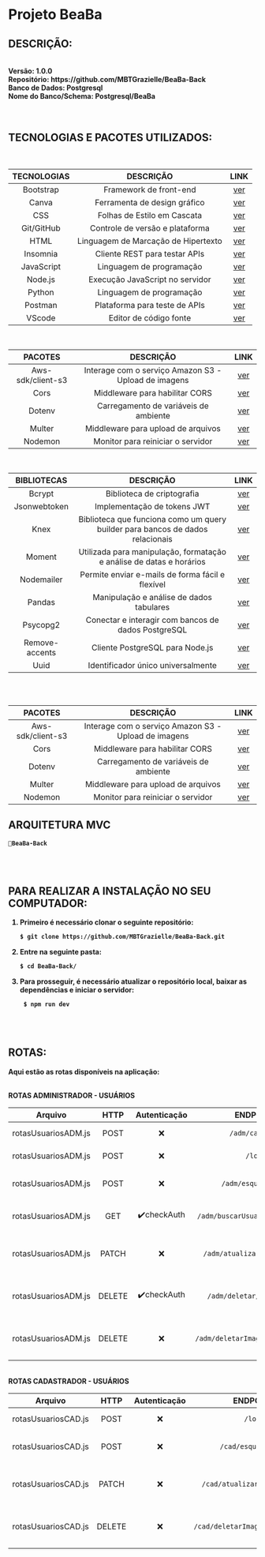 <b><h1>Projeto BeaBa</h1>

## DESCRIÇÃO:

<div><br>
<strong>Versão: </strong> 1.0.0<br>
<strong>Repositório: </strong> https://github.com/MBTGrazielle/BeaBa-Back<br>
<strong>Banco de Dados: </strong> Postgresql<br>
<strong>Nome do Banco/Schema: </strong> Postgresql/BeaBa<br><br>
</div>
<br>

## TECNOLOGIAS E PACOTES UTILIZADOS:

<br>

| <div align="center">TECNOLOGIAS | <div align="center"> DESCRIÇÃO                          | <div align="center">LINK                                                     |
| ------------------------------- | ------------------------------------------------------- | ---------------------------------------------------------------------------- |
| <div align="center">Bootstrap   | <div align="center">Framework de front-end              | <div align="center"> [ver](https://getbootstrap.com/)                        |
| <div align="center">Canva       | <div align="center">Ferramenta de design gráfico        | <div align="center"> [ver](https://www.canva.com/)                           |
| <div align="center">CSS         | <div align="center">Folhas de Estilo em Cascata         | <div align="center"> [ver](https://developer.mozilla.org/pt-BR/docs/Web/CSS) |
| <div align="center">Git/GitHub  | <div align="center">Controle de versão e plataforma     | <div align="center"> [ver](https://github.com/)                              |
| <div align="center">HTML        | <div align="center">Linguagem de Marcação de Hipertexto | <div align="center">[ver](https://developer.mozilla.org/pt-BR/docs/Web/HTML) |
| <div align="center">Insomnia    | <div align="center">Cliente REST para testar APIs       | <div align="center">[ver](https://insomnia.rest/)                            |
| <div align="center">JavaScript  | <div align="center">Linguagem de programação            | <div align="center">[ver](https://www.javascript.com/)                       |
| <div align="center">Node.js     | <div align="center">Execução JavaScript no servidor     | <div align="center"> [ver](https://nodejs.org/en/)                           |
| <div align="center">Python      | <div align="center">Linguagem de programação            | <div align="center">[ver](https://www.python.org/)                           |
| <div align="center">Postman     | <div align="center">Plataforma para teste de APIs       | <div align="center">[ver](https://www.postman.com/)                          |
| <div align="center">VScode      | <div align="center">Editor de código fonte              | <div align="center">[ver](https://code.visualstudio.com/)                    |

<br>

| <div align="center">PACOTES           | <div align="center">DESCRIÇÃO                                            | <div align="center">LINK                                                    |
| ------------------------------------- | ------------------------------------------------------------------------ | --------------------------------------------------------------------------- |
| <div align="center">Aws-sdk/client-s3 | <div align="center">Interage com o serviço Amazon S3 - Upload de imagens | <div align="center">[ver](https://www.npmjs.com/package/@aws-sdk/client-s3) |
| <div align="center">Cors              | <div align="center">Middleware para habilitar CORS                       | <div align="center">[ver](https://www.npmjs.com/package/cors)               |
| <div align="center">Dotenv            | <div align="center">Carregamento de variáveis de ambiente                | <div align="center">[ver](https://www.npmjs.com/package/dotenv)             |
| <div align="center">Multer            | <div align="center">Middleware para upload de arquivos                   | <div align="center"> [ver](https://www.npmjs.com/package/multer)            |
| <div align="center">Nodemon           | <div align="center">Monitor para reiniciar o servidor                    | <div align="center">[ver](https://www.npmjs.com/package/nodemon)            |

<br>

| <div align="center">BIBLIOTECAS    | <div align="center">DESCRIÇÃO                                                                      | <div align="center">LINK                                                 |
| ---------------------------------- | -------------------------------------------------------------------------------------------------- | ------------------------------------------------------------------------ |
| <div align="center">Bcrypt         | <div align="center">Biblioteca de criptografia                                                     | <div align="center">[ver](https://www.npmjs.com/package/bcrypt)          |
| <div align="center">Jsonwebtoken   | <div align="center">Implementação de tokens JWT                                                    | <div align="center">[ver](https://www.npmjs.com/package/jsonwebtoken)    |
| <div align="center">Knex           | <div align="center">Biblioteca que funciona como um query builder para bancos de dados relacionais | <div align="center">[ver](https://knexjs.org/)                           |
| <div align="center">Moment         | <div align="center">Utilizada para manipulação, formatação e análise de datas e horários           | <div align="center">[ver](https://www.npmjs.com/package/moment)          |
| <div align="center">Nodemailer     | <div align="center">Permite enviar e-mails de forma fácil e flexível                               | <div align="center">[ver](https://www.npmjs.com/package/nodemailer)      |
| <div align="center">Pandas         | <div align="center">Manipulação e análise de dados tabulares                                       | <div align="center">[ver](https://pandas.pydata.org/docs/)               |
| <div align="center">Psycopg2       | <div align="center">Conectar e interagir com bancos de dados PostgreSQL                            | <div align="center">[ver](https://pypi.org/project/psycopg2/)            |
| <div align="center">Remove-accents | <div align="center">Cliente PostgreSQL para Node.js                                                | <div align="center"> [ver](https://www.npmjs.com/package/remove-accents) |
| <div align="center">Uuid           | <div align="center">Identificador único universalmente                                             | <div align="center"> [ver](https://www.npmjs.com/package/uuid)           |

<br><br>

| <div align="center">PACOTES           | <div align="center">DESCRIÇÃO                                            | <div align="center">LINK                                                    |
| ------------------------------------- | ------------------------------------------------------------------------ | --------------------------------------------------------------------------- |
| <div align="center">Aws-sdk/client-s3 | <div align="center">Interage com o serviço Amazon S3 - Upload de imagens | <div align="center">[ver](https://www.npmjs.com/package/@aws-sdk/client-s3) |
| <div align="center">Cors              | <div align="center">Middleware para habilitar CORS                       | <div align="center">[ver](https://www.npmjs.com/package/cors)               |
| <div align="center">Dotenv            | <div align="center">Carregamento de variáveis de ambiente                | <div align="center">[ver](https://www.npmjs.com/package/dotenv)             |
| <div align="center">Multer            | <div align="center">Middleware para upload de arquivos                   | <div align="center"> [ver](https://www.npmjs.com/package/multer)            |
| <div align="center">Nodemon           | <div align="center">Monitor para reiniciar o servidor                    | <div align="center">[ver](https://www.npmjs.com/package/nodemon)            |


## ARQUITETURA MVC

```
📁BeaBa-Back
```

<br><br>

## ​PARA REALIZAR A INSTALAÇÃO NO SEU COMPUTADOR:

1. Primeiro é necessário clonar o seguinte repositório:

   ```bash
   $ git clone https://github.com/MBTGrazielle/BeaBa-Back.git
   ```

2. Entre na seguinte pasta:

   ```bash
   $ cd BeaBa-Back/
   ```

3. Para prosseguir, é necessário atualizar o repositório local, baixar as dependências e iniciar o servidor:

   ```bash
    $ npm run dev
   ```

<br><br>

## ​ROTAS:

Aqui estão as rotas disponíveis na aplicação:<br><br>

ROTAS ADMINISTRADOR - USUÁRIOS
<br>

| <div align="center"> Arquivo            | <div align="center"> HTTP  | <div align="center"> Autenticação | <div align="center"> ENDPOINTS                        | <div align="center">DESCRIÇÃO                                 |
| :-------------------------------------- | :------------------------- | :-------------------------------- | :---------------------------------------------------- | ------------------------------------------------------------- |
| <div align="center">rotasUsuariosADM.js | <div align="center">POST   | <div align="center">❌            | <div align="center">`/adm/cadastrar`                  | <div align="center">Cadastra um novo usuário                  |
| <div align="center">rotasUsuariosADM.js | <div align="center">POST   | <div align="center">❌            | <div align="center">`/login`                          | <div align="center">Login do usuário                          |
| <div align="center">rotasUsuariosADM.js | <div align="center">POST   | <div align="center">❌            | <div align="center">`/adm/esqueceuSenha`              | <div align="center">Recuperação de senha do usuário           |
| <div align="center">rotasUsuariosADM.js | <div align="center">GET    | <div align="center">✔️checkAuth   | <div align="center">`/adm/buscarUsuarios/:matricula`  | <div align="center">Busca usuário por matrícula               |
| <div align="center">rotasUsuariosADM.js | <div align="center">PATCH  | <div align="center">❌            | <div align="center">`/adm/atualizar/:id_usuarios`     | <div align="center">Atualiza usuário através do ID do usuário |
| <div align="center">rotasUsuariosADM.js | <div align="center">DELETE | <div align="center">✔️checkAuth   | <div align="center">`/adm/deletar/:id_usuarios`       | <div align="center">Deleta usuário através do ID do usuário   |
| <div align="center">rotasUsuariosADM.js | <div align="center">DELETE | <div align="center">❌            | <div align="center">`/adm/deletarImagem/:id_usuarios` | <div align="center">Deleta a imagem de perfil do usuário      |

<br>
ROTAS CADASTRADOR - USUÁRIOS
<br>

| <div align="center"> Arquivo            | <div align="center"> HTTP  | <div align="center"> Autenticação | <div align="center"> ENDPOINTS                        | <div align="center">DESCRIÇÃO                                 |
| :-------------------------------------- | :------------------------- | :-------------------------------- | :---------------------------------------------------- | ------------------------------------------------------------- |
| <div align="center">rotasUsuariosCAD.js | <div align="center">POST   | <div align="center">❌            | <div align="center">`/login`                          | <div align="center">Login do usuário                          |
| <div align="center">rotasUsuariosCAD.js | <div align="center">POST   | <div align="center">❌            | <div align="center">`/cad/esqueceuSenha`              | <div align="center">Recuperação de senha do usuário           |
| <div align="center">rotasUsuariosCAD.js | <div align="center">PATCH  | <div align="center">❌            | <div align="center">`/cad/atualizar/:id_usuarios`     | <div align="center">Atualiza usuário através do ID do usuário |
| <div align="center">rotasUsuariosCAD.js | <div align="center">DELETE | <div align="center">❌            | <div align="center">`/cad/deletarImagem/:id_usuarios` | <div align="center">Deleta a imagem de perfil do usuário      |
